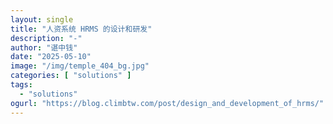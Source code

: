 ```yaml
---
layout: single
title: "人资系统 HRMS 的设计和研发"
description: "-"
author: "谌中钱"
date: "2025-05-10"
image: "/img/temple_404_bg.jpg"
categories: [ "solutions" ]
tags:
  - "solutions"
ogurl: "https://blog.climbtw.com/post/design_and_development_of_hrms/"
---
```


<br />
<br />

<!-- @import "[TOC]" {cmd="toc" depthFrom=1 depthTo=6} -->

<!-- code_chunk_output -->

<!-- /code_chunk_output -->
